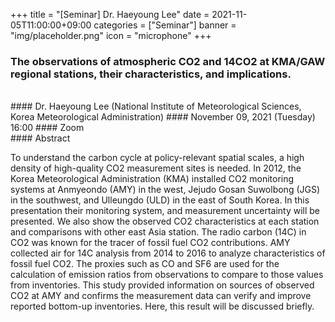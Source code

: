 ﻿+++
title = "[Seminar] Dr. Haeyoung Lee"
date = 2021-11-05T11:00:00+09:00
categories = ["Seminar"]
banner = "img/placeholder.png"
icon = "microphone"
+++
### The observations of atmospheric CO2 and 14CO2 at KMA/GAW regional stations, their characteristics, and implications.
<br>
#### Dr. Haeyoung Lee (National Institute of Meteorological Sciences, Korea Meteorological Administration)
#### November 09, 2021 (Tuesday) 16:00
#### Zoom
<br>
#### Abstract

To understand the carbon cycle at policy-relevant spatial scales, a high density of high-quality CO2 measurement sites is needed. In 2012, the Korea Meteorological Administration (KMA) installed CO2 monitoring systems at Anmyeondo (AMY) in the west, Jejudo Gosan Suwolbong (JGS) in the southwest, and Ulleungdo (ULD) in the east of South Korea. In this presentation their monitoring system, and measurement uncertainty will be presented. We also show the observed CO2 characteristics at each station and comparisons with other east Asia station. 
The radio carbon (14C) in CO2 was known for the tracer of fossil fuel CO2 contributions. AMY collected air for 14C analysis from 2014 to 2016 to analyze characteristics of fossil fuel CO2. The proxies such as CO and SF6 are used for the calculation of emission ratios from observations to compare to those values from inventories. This study provided information on sources of observed CO2 at AMY and confirms the measurement data can verify and improve reported bottom-up inventories. Here, this result will be discussed briefly.

